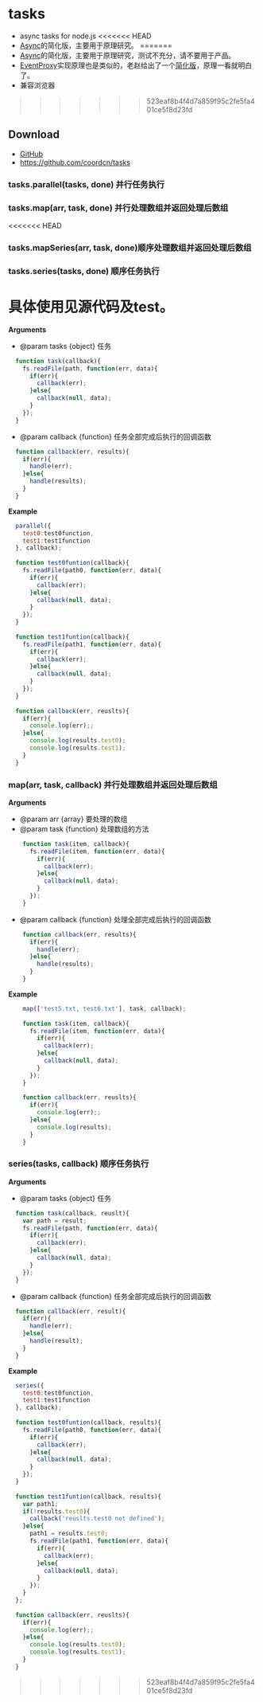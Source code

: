 # tasks

* async tasks for node.js
<<<<<<< HEAD
* [Async](https://github.com/caolan/async)的简化版，主要用于原理研究。
=======
* [Async](https://github.com/caolan/async)的简化版，主要用于原理研究，测试不充分，请不要用于产品。
* [EventProxy](https://github.com/JacksonTian/eventproxy)实现原理也是类似的，老赵给出了一个[简化版](http://blog.zhaojie.me/2012/02/jscexify-nodeclub-3-home-page-implementation.html)，原理一看就明白了。
* 兼容浏览器
>>>>>>> 523eaf8b4f4d7a859f95c2fe5fa401ce5f8d23fd

## Download
* [GitHub](https://github.com/coordcn/tasks)
* https://github.com/coordcn/tasks

### tasks.parallel(tasks, done) 并行任务执行

### tasks.map(arr, task, done) 并行处理数组并返回处理后数组

<<<<<<< HEAD
### tasks.mapSeries(arr, task, done)顺序处理数组并返回处理后数组

### tasks.series(tasks, done) 顺序任务执行

具体使用见源代码及test。
=======
__Arguments__
* @param tasks {object} 任务

```js
  function task(callback){
    fs.readFile(path, function(err, data){
      if(err){
        callback(err);
      }else{
        callback(null, data);
      }
    });
  }
```

* @param callback {function} 任务全部完成后执行的回调函数

```js
  function callback(err, results){
    if(err){
      handle(err);
    }else{
      handle(results);
    }
  }
```

__Example__

```js
  parallel({
    test0:test0function,
    test1:test1function
  }, callback);
    
  function test0funtion(callback){
    fs.readFile(path0, function(err, data){
      if(err){
        callback(err);
      }else{
        callback(null, data);
      }
    });
  }
    
  function test1funtion(callback){
    fs.readFile(path1, function(err, data){
      if(err){
        callback(err);
      }else{
        callback(null, data);
      }
    });
  }
    
  function callback(err, reuslts){
    if(err){
      console.log(err);;
    }else{
      console.log(results.test0);
      console.log(results.test1);
    }
  }
```

### map(arr, task, callback) 并行处理数组并返回处理后数组
__Arguments__
* @param arr {array} 要处理的数组
* @param task {function} 处理数组的方法

```js
    function task(item, callback){
      fs.readFile(item, function(err, data){
        if(err){
          callback(err);
        }else{
          callback(null, data);
        }
      });
    }
```
* @param callback {function} 处理全部完成后执行的回调函数

```js
    function callback(err, results){
      if(err){
        handle(err);
      }else{
        handle(results);
      }
    }
```

__Example__
```js
    map(['test5.txt, test6.txt'], task, callback);
    
    function task(item, callback){
      fs.readFile(item, function(err, data){
        if(err){
          callback(err);
        }else{
          callback(null, data);
        }
      });
    }
    
    function callback(err, reuslts){
      if(err){
        console.log(err);;
      }else{
        console.log(results);
      }
    }
```

### series(tasks, callback) 顺序任务执行

__Arguments__
* @param tasks {object} 任务

```js
  function task(callback, reuslt){
    var path = result;
    fs.readFile(path, function(err, data){
      if(err){
        callback(err);
      }else{
        callback(null, data);
      }
    });
  }
```
* @param callback {function} 任务全部完成后执行的回调函数

```js
  function callback(err, result){
    if(err){
      handle(err);
    }else{
      handle(result);
    }
  }
```
    
__Example__

```js
  series({
    test0:test0function,
    test1:test1function
  }, callback);
    
  function test0funtion(callback, results){
    fs.readFile(path0, function(err, data){
      if(err){
        callback(err);
      }else{
        callback(null, data);
      }
    });
  }
    
  function test1funtion(callback, results){
    var path1;
    if(!results.test0){
      callback('reuslts.test0 not defined');
    }else{
      path1 = results.test0;
      fs.readFile(path1, function(err, data){
        if(err){
          callback(err);
        }else{
          callback(null, data);
        }
      });
    }
  };
    
  function callback(err, reuslts){
    if(err){
      console.log(err);;
    }else{
      console.log(results.test0);
      console.log(results.test1);
    }
  }
```
>>>>>>> 523eaf8b4f4d7a859f95c2fe5fa401ce5f8d23fd
